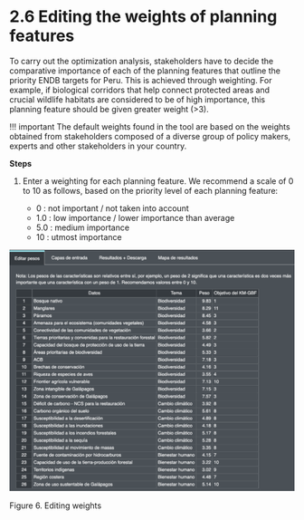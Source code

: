 # 2.6 Editing the weights of planning features

To carry out the optimization analysis, stakeholders have to decide the comparative importance of each of the planning features that outline the priority ENDB targets for Peru. This is achieved through weighting. For example, if biological corridors that help connect protected areas and crucial wildlife habitats are considered to be of high importance, this planning feature should be given greater weight (>3).

!!! important
    The default weights found in the tool are based on the weights obtained from stakeholders composed of a diverse  group of policy makers, experts and other stakeholders in your country.

**Steps**

1.	Enter a weighting for each planning feature. We recommend a scale of 0 to 10 as follows, based on the priority level of each planning feature:

    - 0 : not important / not taken into account
    - 1.0 : low importance / lower importance than average
    - 5.0 : medium importance
    - 10 : utmost importance
  
![6pesos.png](images/6pesos.png)

Figure 6. Editing weights


